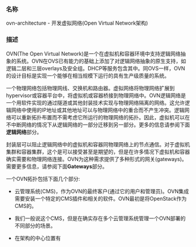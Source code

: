 ### 名称
ovn-architecture - 开发虚拟网络(Open Virtual Network架构)

### 描述
OVN(The Open Virtual Network)是一个在虚拟机和容器环境中支持逻辑网络抽象的系统。OVN在OVS已有能力的基础上添加了对逻辑网络抽象的原生支持，如逻辑二层和三层overlays及安全组。DHCP等服务包含其中。同OVS一样，OVN的设计目标是实现一个能够在相当规模下运行的具有生产级质量的系统。

一个物理网络包括物理网线、交换机和路由器。虚拟网络将物理网络扩展到hypervisor或容器平台中，将虚拟机或容器桥接到物理网络中。OVN逻辑网络是一个用软件实现的通过隧道或其他封装技术实现与物理网络隔离的网络。这允许逻辑网络中使用的IP地址或其他地址可以与物理网络中的重合而不产生冲突。逻辑网络可以重新拓扑布置而不需考虑它所运行的物理网络的拓扑。因此，虚拟机可以在不中断网络的情况下从逻辑网络的一部分迁移到另一部分。更多的信息请参阅下面**逻辑网络**部分。

封装层可以阻止逻辑网络中的虚拟机和容器同物理网络上的节点通信。对于虚拟机集群和容器集群，这个是可以接受甚至是期望的，但是在许多情况下虚拟机和容器确实需要和物理网络连接。OVN为这种需求提供了多种形式的网关(gateways)。需要更多信息，请参阅下面**Gateways**部分。

一个OVN拓扑包括下面几个部分:
* 云管理系统(CMS)，作为OVN的最终客户(通过它的用户和管理员)。OVN集成需要安装一个特定的CMS插件和相关的软件。OVN最初是将OpenStack作为CMS的。

* 我们一般说这个CMS，但是在确实存在多个云管理系统管理一个OVN部署的不同部分的场景。

* 在架构的中心位置有

